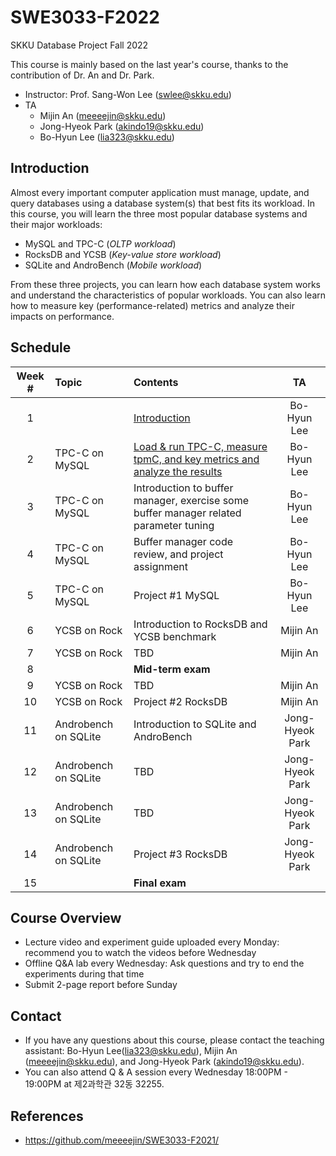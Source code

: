 # SWE3033-F2022
SKKU Database Project Fall 2022

This course is mainly based on the last year's course, thanks to the contribution of Dr. An and Dr. Park.

- Instructor: Prof. Sang-Won Lee (swlee@skku.edu)
- TA
    - Mijin An (meeeejin@skku.edu)
    - Jong-Hyeok Park (akindo19@skku.edu)
    - Bo-Hyun Lee (lia323@skku.edu)

## Introduction

Almost every important computer application must manage, update, and query databases using a database system(s) that best fits its workload. In this course, you will learn the three most popular database systems and their major workloads:

- MySQL and TPC-C (*OLTP workload*)
- RocksDB and YCSB (*Key-value store workload*)
- SQLite and AndroBench (*Mobile workload*)

From these three projects, you can learn how each database system works and understand the characteristics of popular workloads. You can also learn how to measure key (performance-related) metrics and analyze their impacts on performance.

## Schedule

| Week # | Topic              | Contents    | TA     |
| :----: | :----------------- |:----------- | :----: |
| 1      | | [Introduction](https://github.com/meeeejin/SWE3033-F2021/tree/main/week-1) | Bo-Hyun Lee |
| 2      | TPC-C on MySQL  | [Load & run TPC-C, measure tpmC, and key metrics and analyze the results](https://github.com/meeeejin/SWE3033-F2021/tree/main/week-2) | Bo-Hyun Lee |
| 3      | TPC-C on MySQL  |Introduction to buffer manager, exercise some buffer manager related parameter tuning| Bo-Hyun Lee |
| 4      | TPC-C on MySQL |Buffer manager code review, and project assignment| Bo-Hyun Lee |
| 5      | TPC-C on MySQL |Project #1 MySQL | Bo-Hyun Lee |
| 6      | YCSB on Rock  |Introduction to RocksDB and YCSB benchmark | Mijin An |
| 7      | YCSB on Rock  | TBD | Mijin An |
| 8      | | **Mid-term exam** |  |
| 9      | YCSB on Rock |TBD | Mijin An |
| 10     | YCSB on Rock |Project #2 RocksDB | Mijin An |
| 11     | Androbench on SQLite |Introduction to SQLite and AndroBench| Jong-Hyeok Park |
| 12     | Androbench on SQLite | TBD | Jong-Hyeok Park |
| 13     | Androbench on SQLite | TBD | Jong-Hyeok Park |
| 14     | Androbench on SQLite | Project #3 RocksDB | Jong-Hyeok Park |
| 15     | | **Final exam** |  |

## Course Overview
- Lecture video and experiment guide uploaded every Monday: recommend you to watch the videos before Wednesday
- Offline Q&A lab every Wednesday: Ask questions and try to end the experiments during that time
- Submit 2-page report before Sunday

## Contact

- If you have any questions about this course, please contact the teaching assistant: Bo-Hyun Lee(lia323@skku.edu), Mijin An (meeeejin@skku.edu), and Jong-Hyeok Park (akindo19@skku.edu).
- You can also attend Q & A session every Wednesday 18:00PM - 19:00PM at 제2과학관 32동 32255.

## References
- https://github.com/meeeejin/SWE3033-F2021/

